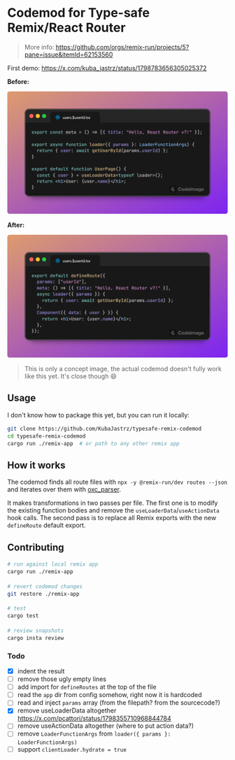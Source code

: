 # Codemod for Type-safe Remix/React Router

> More info: https://github.com/orgs/remix-run/projects/5?pane=issue&itemId=62153560

First demo: https://x.com/kuba_jastrz/status/1798783656305025372

**Before:**

![before](./docs/before.webp)

**After:**

![after](./docs/after.webp)

> This is only a concept image, the actual codemod doesn't fully work like this yet. It's close though 😄

## Usage

I don't know how to package this yet, but you can run it locally:

```bash
git clone https://github.com/KubaJastrz/typesafe-remix-codemod
cd typesafe-remix-codemod
cargo run ./remix-app  # or path to any other remix app
```

## How it works

The codemod finds all route files with `npx -y @remix-run/dev routes --json` and iterates over them with [oxc_parser](https://oxc.rs/docs/guide/usage/parser.html).

It makes transformations in two passes per file. The first one is to modify the existing function bodies and remove the `useLoaderData`/`useActionData` hook calls. The second pass is to replace all Remix exports with the new `defineRoute` default export.

## Contributing

```bash
# run against local remix app
cargo run ./remix-app

# revert codemod changes
git restore ./remix-app

# test
cargo test

# review snapshots
cargo insta review
```

### Todo

- [x] indent the result
- [ ] remove those ugly empty lines
- [ ] add import for `defineRoutes` at the top of the file
- [ ] read the `app` dir from config somehow, right now it is hardcoded
- [ ] read and inject `params` array (from the filepath? from the sourcecode?)
- [x] remove useLoaderData altogether https://x.com/pcattori/status/1798355710968844784
- [ ] remove useActionData altogether (where to put action data?)
- [ ] remove `LoaderFunctionArgs` from `loader({ params }: LoaderFunctionArgs)`
- [ ] support `clientLoader.hydrate = true`
